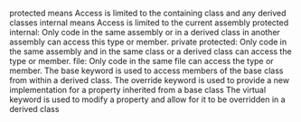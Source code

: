 protected means Access is limited to the containing class and any derived classes
internal means Access is limited to the current assembly
protected internal: Only code in the same assembly or in a derived class in another assembly can access this type or member.
private protected: Only code in the same assembly and in the same class or a derived class can access the type or member.
file: Only code in the same file can access the type or member.
The base keyword is used to access members of the base class from within a derived class.
The override keyword is used to provide a new implementation for a property inherited from a base class
The virtual keyword is used to modify a property and allow for it to be overridden in a derived class

